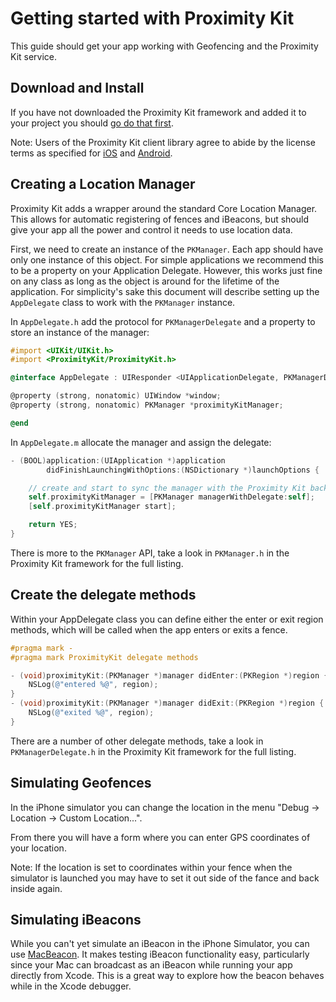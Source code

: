 # Getting started with Proximity Kit

This guide should get your app working with Geofencing and the Proximity Kit service.

## Download and Install

If you have not downloaded the Proximity Kit framework and added it to your project you should [go do that first](<%= ios_download_path %>).

Note: Users of the Proximity Kit client library agree to abide by the license terms as
 specified for [iOS](/docs/ios/license) and [Android](/docs/android/license).

## Creating a Location Manager

Proximity Kit adds a wrapper around the standard Core Location Manager. This allows for automatic registering of fences and iBeacons, but should give your app all the power and control it needs to use location data.

First, we need to create an instance of the `PKManager`. Each app should have only one instance of this object. For simple applications we recommend this to be a property on your Application Delegate. However, this works just fine on any class as long as the object is around for the lifetime of the application. For simplicity's sake this document will describe setting up the `AppDelegate` class to work with the `PKManager` instance.

In `AppDelegate.h` add the protocol for `PKManagerDelegate` and a property to store an instance of the manager:

```objective-c
#import <UIKit/UIKit.h>
#import <ProximityKit/ProximityKit.h>

@interface AppDelegate : UIResponder <UIApplicationDelegate, PKManagerDelegate>

@property (strong, nonatomic) UIWindow *window;
@property (strong, nonatomic) PKManager *proximityKitManager;

@end
```

In `AppDelegate.m` allocate the manager and assign the delegate:

```objective-c
- (BOOL)application:(UIApplication *)application
        didFinishLaunchingWithOptions:(NSDictionary *)launchOptions {

    // create and start to sync the manager with the Proximity Kit backend
    self.proximityKitManager = [PKManager managerWithDelegate:self];
    [self.proximityKitManager start];

    return YES;
}
```

There is more to the `PKManager` API, take a look in `PKManager.h` in the Proximity Kit framework for the full listing.

## Create the delegate methods

Within your AppDelegate class you can define either the enter or exit region methods, which will be called when the app enters or exits a fence.

```objective-c
#pragma mark -
#pragma mark ProximityKit delegate methods

- (void)proximityKit:(PKManager *)manager didEnter:(PKRegion *)region {
    NSLog(@"entered %@", region);
}
- (void)proximityKit:(PKManager *)manager didExit:(PKRegion *)region {
    NSLog(@"exited %@", region);
}
```

There are a number of other delegate methods, take a look in `PKManagerDelegate.h` in the Proximity Kit framework for the full listing.

## Simulating Geofences

In the iPhone simulator you can change the location in the menu "Debug -> Location -> Custom Location...".

From there you will have a form where you can enter GPS coordinates of your location.

Note: If the location is set to coordinates within your fence when the simulator is launched you may have to set it out side of the fance and back inside again.

## Simulating iBeacons

While you can't yet simulate an iBeacon in the iPhone Simulator, you can use [MacBeacon](http://www.radiusnetworks.com/macbeacon-app.html). It makes testing iBeacon functionality easy, particularly since your Mac can broadcast as an iBeacon while running your app directly from Xcode. This is a great way to explore how the beacon behaves while in the Xcode debugger.



